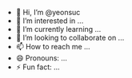 - 👋 Hi, I’m @yeonsuc
- 👀 I’m interested in ...
- 🌱 I’m currently learning ...
- 💞️ I’m looking to collaborate on ...
- 📫 How to reach me ...
- 😄 Pronouns: ...
- ⚡ Fun fact: ...

<!---
yeonsuc/yeonsuc is a ✨ special ✨ repository because its `README.md` (this file) appears on your GitHub profile.
You can click the Preview link to take a look at your changes.
--->
